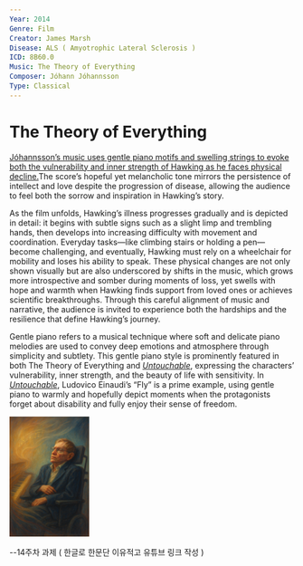 ```yaml
---
Year: 2014
Genre: Film
Creator: James Marsh
Disease: ALS ( Amyotrophic Lateral Sclerosis )
ICD: 8B60.0
Music: The Theory of Everything
Composer: Jóhann Jóhannsson
Type: Classical
---
```


# The Theory of Everything

[Jóhannsson’s music uses gentle piano motifs and swelling strings to evoke both the vulnerability and inner strength of Hawking as he faces physical decline.](https://youtu.be/ZbJZ5kU4w5c?si=ftKN8lgXHnIxEpD2)The score’s hopeful yet melancholic tone mirrors the persistence of intellect and love despite the progression of disease, allowing the audience to feel both the sorrow and inspiration in Hawking’s story.

As the film unfolds, Hawking’s illness progresses gradually and is depicted in detail: it begins with subtle signs such as a slight limp and trembling hands, then develops into increasing difficulty with movement and coordination. Everyday tasks—like climbing stairs or holding a pen—become challenging, and eventually, Hawking must rely on a wheelchair for mobility and loses his ability to speak. These physical changes are not only shown visually but are also underscored by shifts in the music, which grows more introspective and somber during moments of loss, yet swells with hope and warmth when Hawking finds support from loved ones or achieves scientific breakthroughs. Through this careful alignment of music and narrative, the audience is invited to experience both the hardships and the resilience that define Hawking’s journey.

Gentle piano refers to a musical technique where soft and delicate piano melodies are used to convey deep emotions and atmosphere through simplicity and subtlety.
This gentle piano style is prominently featured in both The Theory of Everything and [*Untouchable*](heo_taeyoung.md), expressing the characters’ vulnerability, inner strength, and the beauty of life with sensitivity.
In [*Untouchable*](heo_taeyoung.md), Ludovico Einaudi’s “Fly” is a prime example, using gentle piano to warmly and hopefully depict moments when the protagonists forget about disability and fully enjoy their sense of freedom.

<img src="./seo_dongseong_img.png" alt="image of Stephen Hawking as suffering from ALS." style="width:28%;" />


--14주차 과제 ( 한글로 한문단 이유적고 유튜브 링크 작성 ) 
